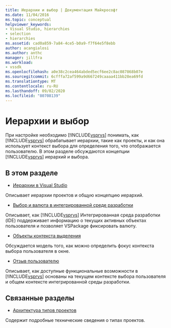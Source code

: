```yaml
---
title: Иерархии и выбор | Документация Майкрософт
ms.date: 11/04/2016
ms.topic: conceptual
helpviewer_keywords:
- Visual Studio, hierarchies
- selection
- hierarchies
ms.assetid: cad0a859-7a84-4ce5-b0a9-f7f64e5f8ebb
author: acangialosi
ms.author: anthc
manager: jillfra
ms.workload:
- vssdk
ms.openlocfilehash: a0e38c2cea464abded5ecf6ee2c8ac087868b07e
ms.sourcegitcommit: 6cfffa72af599a9d667249caaaa411bb28ea69fd
ms.translationtype: MT
ms.contentlocale: ru-RU
ms.lasthandoff: 09/02/2020
ms.locfileid: "80708139"
---
```

# <a name="hierarchies-and-selection"></a>Иерархии и выбор
При настройке необходимо [!INCLUDE[vsprvs](../../code-quality/includes/vsprvs_md.md)] понимать, как [!INCLUDE[vsprvs](../../code-quality/includes/vsprvs_md.md)] обрабатывает иерархии, такие как проекты, и как она использует контекст выбора для определения того, что отображается пользователю. В этом разделе обсуждаются концепции [!INCLUDE[vsprvs](../../code-quality/includes/vsprvs_md.md)] иерархий и выбора.

## <a name="in-this-section"></a>В этом разделе
- [Иерархии в Visual Studio](../../extensibility/internals/hierarchies-in-visual-studio.md)

 Описывает иерархии проектов и общую концепцию иерархий.

- [Выбор и валюта в интегрированной среде разработки](../../extensibility/internals/selection-and-currency-in-the-ide.md)

 Описывает, как [!INCLUDE[vsprvs](../../code-quality/includes/vsprvs_md.md)] Интегрированная среда разработки (IDE) поддерживает информацию о текущих активных объектах пользователя и позволяет VSPackage фиксировать валюту.

- [Объекты контекста выделения](../../extensibility/internals/selection-context-objects.md)

 Обсуждается модель того, как можно определить фокус контекста выбора пользователя в окне.

- [Отзыв пользователю](../../extensibility/internals/feedback-to-the-user.md)

 Описывает, как доступные функциональные возможности в [!INCLUDE[vsprvs](../../code-quality/includes/vsprvs_md.md)] основаны на текущем контексте выбора пользователя и общем контексте интегрированной среды разработки.

## <a name="related-sections"></a>Связанные разделы
- [Архитектура типов проектов](../../extensibility/internals/project-types-architecture.md)

 Содержит подробные технические сведения о типах проектов.
